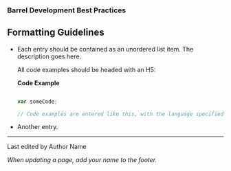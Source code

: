 ### Barrel Development Best Practices

Formatting Guidelines
---------------------

*	Each entry should be contained as an unordered list item. The description goes here.

	All code examples should be headed with an H5:
	
	**Code Example**
	``` javascript
	
	var someCode;
	
	// Code examples are entered like this, with the language specified for syntax highlighting
	
	```
	
*	Another entry.

- - -

Last edited by Author Name

*When updating a page, add your name to the footer.*